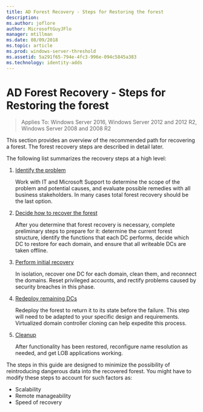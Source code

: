 ```yaml
---
title: AD Forest Recovery - Steps for Restoring the forest 
description:
ms.author: joflore
author: MicrosoftGuyJFlo
manager: mtillman
ms.date: 08/09/2018
ms.topic: article
ms.prod: windows-server-threshold
ms.assetid: 5a291f65-794e-4fc3-996e-094c5845a383
ms.technology: identity-adds
---
```

# AD Forest Recovery - Steps for Restoring the forest

>Applies To: Windows Server 2016, Windows Server 2012 and 2012 R2, Windows Server 2008 and 2008 R2

This section provides an overview of the recommended path for recovering a forest. The forest recovery steps are described in detail later.  
  
The following list summarizes the recovery steps at a high level:  
  
1. [Identify the problem](AD-Forest-Recovery-Identify-the-Problem.md)  

   Work with IT and Microsoft Support to determine the scope of the problem and potential causes, and evaluate possible remedies with all business stakeholders. In many cases total forest recovery should be the last option.  
  
2. [Decide how to recover the forest](AD-Forest-Recovery-Determine-how-to-Recover.md)  

   After you determine that forest recovery is necessary, complete preliminary steps to prepare for it: determine the current forest structure, identify the functions that each DC performs, decide which DC to restore for each domain, and ensure that all writeable DCs are taken offline.  

3. [Perform initial recovery](AD-Forest-Recovery-Perform-initial-recovery.md)  

   In isolation, recover one DC for each domain, clean them, and reconnect the domains. Reset privileged accounts, and rectify problems caused by security breaches in this phase.  
  
4. [Redeploy remaining DCs](AD-Forest-Recovery-Restore-Additional-DCs.md)  

   Redeploy the forest to return it to its state before the failure. This step will need to be adapted to your specific design and requirements. Virtualized domain controller cloning can help expedite this process.  

5. [Cleanup](AD-Forest-Recovery-Cleanup.md)  

   After functionality has been restored, reconfigure name resolution as needed, and get LOB applications working.  

The steps in this guide are designed to minimize the possibility of reintroducing dangerous data into the recovered forest. You might have to modify these steps to account for such factors as:  
  
- Scalability  
- Remote manageability  
- Speed of recovery  
